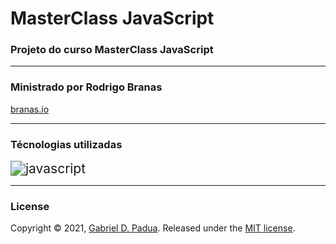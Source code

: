 # MasterClass JavaScript

### Projeto do curso MasterClass JavaScript

---

### Ministrado por Rodrigo Branas

[branas.io](https://app.branas.io/public/products)

---

### Técnologias utilizadas

<img src="https://img.icons8.com/color/48/000000/javascript.png" alt="javascript" style="zoom: 150%;" />

---


### License

Copyright © 2021, [Gabriel D. Padua](https://github.com/gabrielDpadua21).
Released under the [MIT license](LICENSE).